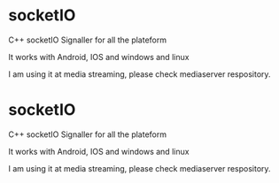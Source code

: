 # socketIO
C++ socketIO Signaller for all the plateform

It works with Android, IOS and windows and linux

I am using it at media streaming, please check mediaserver respository.

# socketIO
C++ socketIO Signaller for all the plateform

It works with Android, IOS and windows and linux

I am using it at media streaming, please check mediaserver respository.

